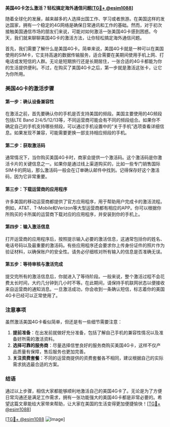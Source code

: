**美国4G卡怎么激活？轻松搞定海外通信问题[[TG💪+ @esim1088](https://t.me/s/esim1088)]**

随着全球化的发展，越来越多的人选择出国工作、学习或者旅游。在美国这样的发达国家，拥有一个稳定的4G网络是确保日常通讯和工作的基础。然而，对于初次接触美国通信市场的朋友们来说，可能对如何激活一张美国4G卡感到困惑。今天，我们就来聊聊美国4G卡的激活方法，让你轻松搞定海外通信问题。

首先，我们需要了解什么是美国4G卡。简单来说，美国4G卡就是一种可以在美国使用的SIM卡，它支持高速的数据传输服务，适合需要在美期间使用手机上网、打电话或发短信的人群。无论是短期旅行还是长期居住，一张合适的4G卡都能为你的生活提供便利。不过，在购买了美国4G卡之后，第一步就是激活这张卡，让它为你所用。

### 美国4G卡的激活步骤

#### 第一步：确认设备兼容性
在激活之前，首先要确认你的手机是否支持美国的频段。美国主要使用的4G频段包括LTE Band 2/4/5/12/13等，不同运营商可能会有不同的频段组合。如果你不确定自己的手机支持哪些频段，可以通过手机设置中的“关于手机”选项查看详细信息。如果发现不兼容，可能需要更换一部支持相应频段的手机。

#### 第二步：获取激活码
通常情况下，当你购买美国4G卡时，商家会提供一个激活码。这个激活码是你激活卡片的关键信息之一。如果你是通过线上渠道购买的，比如一些专门销售国际SIM卡的网站，那么激活码一般会在订单确认邮件中找到。记得保存好这个激活码，因为它非常重要。

#### 第三步：下载运营商的应用程序
许多美国的移动运营商都提供了官方应用程序，用于帮助用户完成卡的激活流程。例如，AT&T、T-Mobile和Verizon等大型运营商都有相应的APP。你可以根据你所购买的卡所属的运营商下载对应的应用程序，并安装到你的手机上。

#### 第四步：输入激活信息
打开运营商的应用程序后，按照提示输入必要的激活信息，这通常包括你的姓名、电话号码以及最重要的激活码。有些应用程序还会要求你上传身份证件的照片作为验证材料，以确保账户的安全性。请务必仔细核对所有输入的信息是否准确无误。

#### 第五步：等待审核与激活完成
提交完所有的激活信息后，你就进入了等待阶段。一般来说，整个激活过程不会花费太长时间，大约几分钟到几小时不等。在此期间，请保持手机联网状态以便接收来自运营商的通知消息。一旦激活成功，你会收到一条确认短信，标志着你的美国4G卡已经可以正常使用了。

### 注意事项

虽然激活美国4G卡看似简单，但还是有一些细节需要注意：

1. **提前准备**：在出发前就做好充分准备，包括了解自己手机的兼容性情况以及准备好所需的激活资料。
2. **选择可靠的服务商**：尽量选择信誉良好的服务商购买美国4G卡，这样不仅产品质量有保障，售后服务也更加完善。
3. **关注资费套餐**：不同的运营商提供的资费套餐各不相同，建议根据自己的实际需求挑选最合适的方案。

### 结语

通过以上步骤，相信大家都能够顺利地激活自己的美国4G卡了。无论是为了方便日常沟通还是满足工作需求，拥有一张功能强大的美国4G卡都是非常必要的。希望这篇文章能给大家带来帮助，让大家在美国的生活变得更加便捷愉快！[[TG💪+ @esim1088](https://t.me/s/esim1088)]

[[TG💪+ @esim1088](https://t.me/s/esim1088) ![Image](https://i.postimg.cc/4NQfJmqS/Snipaste-2025-05-13-00-14-12.png)]
